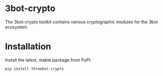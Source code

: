 # 3bot-crypto

The 3bot-crypto toolkit contains various cryptographic modules for the 3bot ecosystem.

# Installation

Install the latest, stable package from PyPI:
	
	pip install threebot-crypto
	
